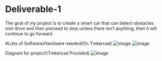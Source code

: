 # Deliverable-1
The goal of my project is to create a smart car that can detect obstacles mid-drive and then proceed to stop unless there isn't anything, then it will continue to go forward.

#Lists of Software/Hardware needed(On Tinkercad)
![image](https://github.com/user-attachments/assets/65988998-ae03-4795-9c60-3986471a95ac)
![image](https://github.com/user-attachments/assets/e314e738-1e40-439d-9abf-4af8e055762b)

Diagram for project!(Tinkercad Provided)
![image](https://github.com/user-attachments/assets/9cdd7a1d-9b47-46b2-9bc1-b6867248fdcd)



